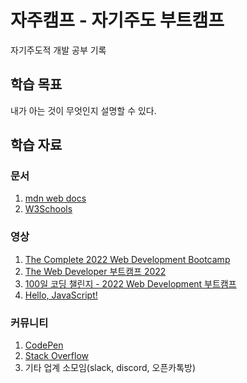 # 자주캠프 - 자기주도 부트캠프

자기주도적 개발 공부 기록

## 학습 목표

내가 아는 것이 무엇인지 설명할 수 있다.

## 학습 자료

### 문서

1. [mdn web docs](https://developer.mozilla.org/en-US/)
2. [W3Schools](https://www.w3schools.com/)

### 영상

1. [The Complete 2022 Web Development Bootcamp](https://www.udemy.com/course/the-complete-web-development-bootcamp/)
2. [The Web Developer 부트캠프 2022](https://www.udemy.com/course/the-web-developer-bootcamp-2021-korea/)
3. [100일 코딩 챌린지 - 2022 Web Development 부트캠프](https://www.udemy.com/course/100-2022-web-development/)
4. [Hello, JavaScript!](https://school.programmers.co.kr/learn/courses/3)

### 커뮤니티

1. [CodePen](https://codepen.io/)
2. [Stack Overflow](https://stackoverflow.com/)
3. 기타 업계 소모임(slack, discord, 오픈카톡방)
